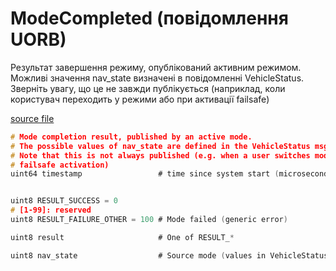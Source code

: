 # ModeCompleted (повідомлення UORB)

Результат завершення режиму, опублікований активним режимом.
Можливі значення nav_state визначені в повідомленні VehicleStatus.
Зверніть увагу, що це не завжди публікується (наприклад, коли користувач переходить у режими або при активації failsafe)

[source file](https://github.com/PX4/PX4-Autopilot/blob/main/msg/ModeCompleted.msg)

```c
# Mode completion result, published by an active mode.
# The possible values of nav_state are defined in the VehicleStatus msg.
# Note that this is not always published (e.g. when a user switches modes or on
# failsafe activation)
uint64 timestamp				 # time since system start (microseconds)


uint8 RESULT_SUCCESS = 0
# [1-99]: reserved
uint8 RESULT_FAILURE_OTHER = 100 # Mode failed (generic error)

uint8 result                     # One of RESULT_*

uint8 nav_state                  # Source mode (values in VehicleStatus)

```

